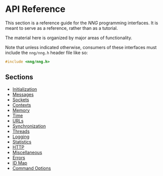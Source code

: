 # API Reference

This section is a reference guide for the _NNG_ programming interfaces.
It is meant to serve as a reference, rather than as a tutorial.

The material here is organized by major areas of functionality.

Note that unless indicated otherwise, consumers of these interfaces must
include the `nng/nng.h` header file like so:

```c
#include <nng/nng.h>
```

## Sections

- [Initialization](init.md)
- [Messages](msg.md)
- [Sockets](sock.md)
- [Contexts](ctx.md)
- [Memory](memory.md)
- [Time](time.md)
- [URLs](url.md)
- [Synchronization](synch.md)
- [Threads](thr.md)
- [Logging](logging.md)
- [Statistics](stats.md)
- [HTTP](http.md)
- [Miscellaneous](misc.md)
- [Errors](errors.md)
- [ID Map](id_map.md)
- [Command Options](cmd_opts.md)
